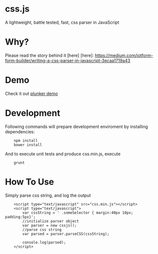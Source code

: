 css.js
======

A lightweight, battle tested, fast, css parser in JavaScript


Why?
=====
Please read the story behind it [here]
[here]: https://medium.com/jotform-form-builder/writing-a-css-parser-in-javascript-3ecaa1719a43

Demo
======

Check it out [plunker demo]

[plunker demo]: http://embed.plnkr.co/qMRJpJ92BHNrJuCnbRFB/preview

Development
======

Following commands will prepare development enviroment by installing dependencies:

```
	npm install
	bower install
```

And to execute unit tests and produce css.min.js, execute

```
	grunt
```

How To Use
======


Simply parse css string, and log the output

```
	<script type="text/javascript" src="css.min.js"></script>
	<script type="text/javascript">
		var cssString = ' .someSelector { margin:40px 10px; padding:5px}';
		//initialize parser object
		var parser = new cssjs();
		//parse css string
		var parsed = parser.parseCSS(cssString);

		console.log(parsed);
	</script>
```



